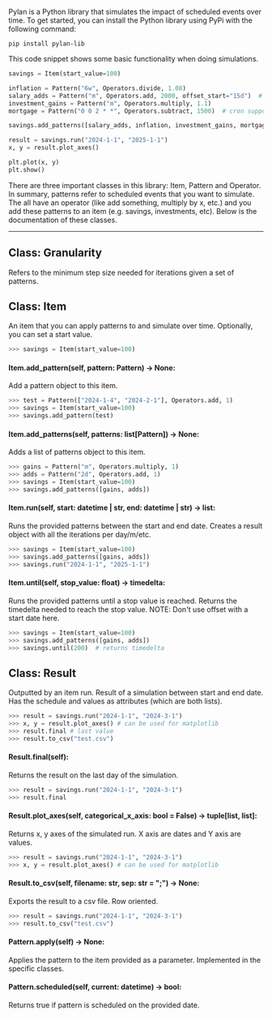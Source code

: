 

Pylan is a Python library that simulates the impact of scheduled events over time. To get started, you can install the Python library using PyPi with the following command:

```
pip install pylan-lib
```

This code snippet shows some basic functionality when doing simulations.

```python
savings = Item(start_value=100)

inflation = Pattern("6w", Operators.divide, 1.08)
salary_adds = Pattern("m", Operators.add, 2000, offset_start="15d")  # every m at the 15th
investment_gains = Pattern("m", Operators.multiply, 1.1)
mortgage = Pattern("0 0 2 * *", Operators.subtract, 1500)  # cron support

savings.add_patterns([salary_adds, inflation, investment_gains, mortgage])

result = savings.run("2024-1-1", "2025-1-1")
x, y = result.plot_axes()

plt.plot(x, y)
plt.show()
```

There are three important classes in this library: Item, Pattern and Operator. In summary, patterns refer to scheduled events that you want to simulate. The all have an operator (like add something, multiply by x, etc.) and you add these patterns to an item (e.g. savings, investments, etc). Below is the documentation of these classes.

---


## Class: Granularity

Refers to the minimum step size needed for iterations given a set of patterns.

## Class: Item

An item that you can apply patterns to and simulate over time. Optionally, you can
set a start value.

```python
>>> savings = Item(start_value=100)
```

#### Item.add_pattern(self, pattern: Pattern) -> None:


Add a pattern object to this item.

```python
>>> test = Pattern(["2024-1-4", "2024-2-1"], Operators.add, 1)
>>> savings = Item(start_value=100)
>>> savings.add_pattern(test)
```

#### Item.add_patterns(self, patterns: list[Pattern]) -> None:


Adds a list of patterns object to this item.

```python
>>> gains = Pattern("m", Operators.multiply, 1)
>>> adds = Pattern("2d", Operators.add, 1)
>>> savings = Item(start_value=100)
>>> savings.add_patterns([gains, adds])
```

#### Item.run(self, start: datetime | str, end: datetime | str) -> list:


Runs the provided patterns between the start and end date. Creates a result
object with all the iterations per day/m/etc.

```python
>>> savings = Item(start_value=100)
>>> savings.add_patterns([gains, adds])
>>> savings.run("2024-1-1", "2025-1-1")
```

#### Item.until(self, stop_value: float) -> timedelta:


Runs the provided patterns until a stop value is reached. Returns the timedelta
needed to reach the stop value. NOTE: Don't use offset with a start date here.

```python
>>> savings = Item(start_value=100)
>>> savings.add_patterns([gains, adds])
>>> savings.until(200)  # returns timedelta
```

## Class: Result

Outputted by an item run. Result of a simulation between start and end date. Has the
schedule and values as attributes (which are both lists).

```python
>>> result = savings.run("2024-1-1", "2024-3-1")
>>> x, y = result.plot_axes() # can be used for matplotlib
>>> result.final # last value
>>> result.to_csv("test.csv")
```

#### Result.final(self):


Returns the result on the last day of the simulation.

```python
>>> result = savings.run("2024-1-1", "2024-3-1")
>>> result.final
```

#### Result.plot_axes(self, categorical_x_axis: bool = False) -> tuple[list, list]:


Returns x, y axes of the simulated run. X axis are dates and Y axis are values.

```python
>>> result = savings.run("2024-1-1", "2024-3-1")
>>> x, y = result.plot_axes() # can be used for matplotlib
```

#### Result.to_csv(self, filename: str, sep: str = ";") -> None:


Exports the result to a csv file. Row oriented.

```python
>>> result = savings.run("2024-1-1", "2024-3-1")
>>> result.to_csv("test.csv")
```

#### Pattern.apply(self) -> None:


Applies the pattern to the item provided as a parameter. Implemented in the
specific classes.

#### Pattern.scheduled(self, current: datetime) -> bool:


Returns true if pattern is scheduled on the provided date.

